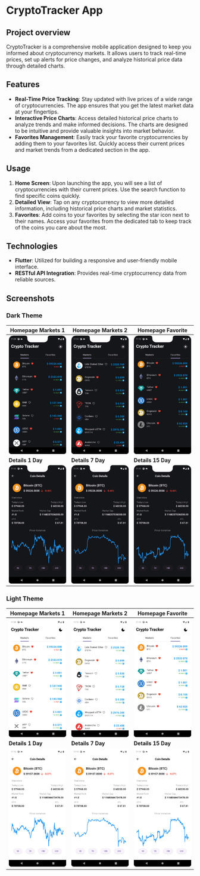 # CryptoTracker App

## Project overview
CryptoTracker is a comprehensive mobile application designed to keep you informed about cryptocurrency markets. It allows users to track real-time prices, set up alerts for price changes, and analyze historical price data through detailed charts.

## Features
- **Real-Time Price Tracking**: Stay updated with live prices of a wide range of cryptocurrencies. The app ensures that you get the latest market data at your fingertips.
- **Interactive Price Charts**: Access detailed historical price charts to analyze trends and make informed decisions. The charts are designed to be intuitive and provide valuable insights into market behavior.
- **Favorites Management**: Easily track your favorite cryptocurrencies by adding them to your favorites list. Quickly access their current prices and market trends from a dedicated section in the app.

## Usage
1. **Home Screen**: Upon launching the app, you will see a list of cryptocurrencies with their current prices. Use the search function to find specific coins quickly.
2. **Detailed View**: Tap on any cryptocurrency to view more detailed information, including historical price charts and market statistics.
3. **Favorites**: Add coins to your favorites by selecting the star icon next to their names. Access your favorites from the dedicated tab to keep track of the coins you care about the most.

## Technologies
- **Flutter**: Utilized for building a responsive and user-friendly mobile interface. 
- **RESTful API Integration**: Provides real-time cryptocurrency data from reliable sources.

## Screenshots

### Dark Theme

| **Homepage Markets 1**                    | **Homepage Markets 2**                    | **Homepage Favorite**                    |
|--------------------------------------------|-------|-------|
| ![Homepage Markets 1](Screenshots/DarkTheme/HomepageMarkets1.png) | ![Homepage Markets 2](Screenshots/DarkTheme/HomepageMarkets2.png) | ![Homepage Favorite](Screenshots/DarkTheme/HomepageFavorite.png) | 
| **Details 1 Day**                         | **Details 7 Day**                         | **Details 15 Day**                       |
| ![Details 1 Day](Screenshots/DarkTheme/Details1Day.png) | ![Details 7 Day](Screenshots/DarkTheme/Details7Day.png) | ![Details 15 Day](Screenshots/DarkTheme/Details15Day.png) |

### Light Theme

| **Homepage Markets 1**                    | **Homepage Markets 2**                    | **Homepage Favorite**                    |
|--------------------------------------------|-------|-------|
| ![Homepage Markets 1](Screenshots/LightTheme/HomepageMarkets1.png) | ![Homepage Markets 2](Screenshots/LightTheme/HomepageMarkets2.png) | ![Homepage Favorite](Screenshots/LightTheme/HomepageFavorite.png) |
| **Details 1 Day**                         | **Details 7 Day**                         | **Details 15 Day**                       |
| ![Details 1 Day](Screenshots/LightTheme/Details1Day.png) | ![Details 7 Day](Screenshots/LightTheme/Details7Day.png) |  ![Details 15 Day](Screenshots/LightTheme/Details15Day.png) |
